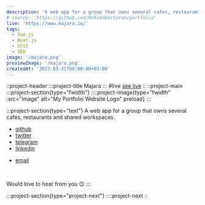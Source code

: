 ```yaml
---
description: 'A web app for a group that owns several cafes, restaurants and shared workspaces'
# source: 'https://github.com/MohsenDastaran/portfolio'
live: 'https://www.majara.io/'
tags:
  - Vue.js
  - Nuxt.js
  - SCSS
  - SEO
image: '/majara.png'
previewImage: '/majara.png'
createdAt: '2023-03-31T00:00:00+03:00'
---
```


::project-header
:::project-title
Majara
:::
#live
[see live](https://www.majara.io/)
::
::project-main
:::project-section{type="fwidth"}
::::project-image{type="fwidth" :src="image" alt="My Portfolio Website Logo" preload}
:::

:::project-section{type="text"}
A web app for a group that owns several cafes, restaurants and shared workspaces.

- [github](https://github.com/MohsenDastaran)
- [twitter](https://x.com/Mohsen_Dastaran)
- [telegram](https://t.me/MohsenDastaran)
- [linkedin](https://www.linkedin.com/in/MohsenDastaran)
<!-- - [blog](https://blog.MohsenDastaran.xyz) -->
- [email](mailto:mohsen.dastaran@gmail.com)

<br />

Would love to hear from you :wink:
:::

:::project-section{type="project-next"}
::::project-next
::
